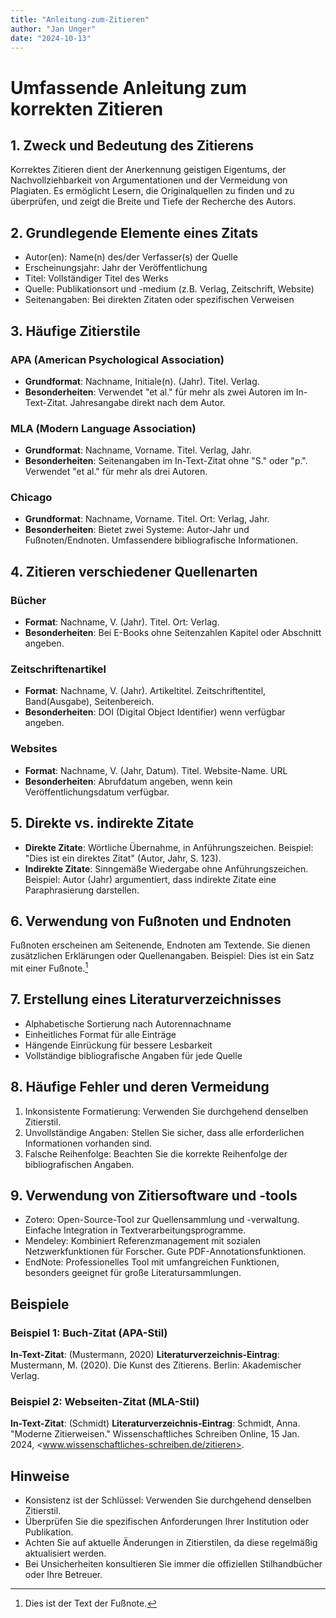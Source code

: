 ```yaml
---
title: "Anleitung-zum-Zitieren"
author: "Jan Unger"
date: "2024-10-13"
---
```


# Umfassende Anleitung zum korrekten Zitieren

## 1. Zweck und Bedeutung des Zitierens

Korrektes Zitieren dient der Anerkennung geistigen Eigentums, der Nachvollziehbarkeit von Argumentationen und der Vermeidung von Plagiaten. Es ermöglicht Lesern, die Originalquellen zu finden und zu überprüfen, und zeigt die Breite und Tiefe der Recherche des Autors.

## 2. Grundlegende Elemente eines Zitats

- Autor(en): Name(n) des/der Verfasser(s) der Quelle
- Erscheinungsjahr: Jahr der Veröffentlichung
- Titel: Vollständiger Titel des Werks
- Quelle: Publikationsort und -medium (z.B. Verlag, Zeitschrift, Website)
- Seitenangaben: Bei direkten Zitaten oder spezifischen Verweisen

## 3. Häufige Zitierstile

### APA (American Psychological Association)

- **Grundformat**: Nachname, Initiale(n). (Jahr). Titel. Verlag.
- **Besonderheiten**: Verwendet "et al." für mehr als zwei Autoren im In-Text-Zitat. Jahresangabe direkt nach dem Autor.

### MLA (Modern Language Association)

- **Grundformat**: Nachname, Vorname. Titel. Verlag, Jahr.
- **Besonderheiten**: Seitenangaben im In-Text-Zitat ohne "S." oder "p.". Verwendet "et al." für mehr als drei Autoren.

### Chicago

- **Grundformat**: Nachname, Vorname. Titel. Ort: Verlag, Jahr.
- **Besonderheiten**: Bietet zwei Systeme: Autor-Jahr und Fußnoten/Endnoten. Umfassendere bibliografische Informationen.

## 4. Zitieren verschiedener Quellenarten

### Bücher

- **Format**: Nachname, V. (Jahr). Titel. Ort: Verlag.
- **Besonderheiten**: Bei E-Books ohne Seitenzahlen Kapitel oder Abschnitt angeben.

### Zeitschriftenartikel

- **Format**: Nachname, V. (Jahr). Artikeltitel. Zeitschriftentitel, Band(Ausgabe), Seitenbereich.
- **Besonderheiten**: DOI (Digital Object Identifier) wenn verfügbar angeben.

### Websites

- **Format**: Nachname, V. (Jahr, Datum). Titel. Website-Name. URL
- **Besonderheiten**: Abrufdatum angeben, wenn kein Veröffentlichungsdatum verfügbar.

## 5. Direkte vs. indirekte Zitate

- **Direkte Zitate**: Wörtliche Übernahme, in Anführungszeichen. Beispiel: "Dies ist ein direktes Zitat" (Autor, Jahr, S. 123).
- **Indirekte Zitate**: Sinngemäße Wiedergabe ohne Anführungszeichen. Beispiel: Autor (Jahr) argumentiert, dass indirekte Zitate eine Paraphrasierung darstellen.

## 6. Verwendung von Fußnoten und Endnoten

Fußnoten erscheinen am Seitenende, Endnoten am Textende. Sie dienen zusätzlichen Erklärungen oder Quellenangaben. Beispiel: Dies ist ein Satz mit einer Fußnote.[^1]

[^1]: Dies ist der Text der Fußnote.

## 7. Erstellung eines Literaturverzeichnisses

- Alphabetische Sortierung nach Autorennachname
- Einheitliches Format für alle Einträge
- Hängende Einrückung für bessere Lesbarkeit
- Vollständige bibliografische Angaben für jede Quelle

## 8. Häufige Fehler und deren Vermeidung

1. Inkonsistente Formatierung: Verwenden Sie durchgehend denselben Zitierstil.
2. Unvollständige Angaben: Stellen Sie sicher, dass alle erforderlichen Informationen vorhanden sind.
3. Falsche Reihenfolge: Beachten Sie die korrekte Reihenfolge der bibliografischen Angaben.

## 9. Verwendung von Zitiersoftware und -tools

- Zotero: Open-Source-Tool zur Quellensammlung und -verwaltung. Einfache Integration in Textverarbeitungsprogramme.
- Mendeley: Kombiniert Referenzmanagement mit sozialen Netzwerkfunktionen für Forscher. Gute PDF-Annotationsfunktionen.
- EndNote: Professionelles Tool mit umfangreichen Funktionen, besonders geeignet für große Literatursammlungen.

## Beispiele

### Beispiel 1: Buch-Zitat (APA-Stil)

**In-Text-Zitat**: (Mustermann, 2020)
**Literaturverzeichnis-Eintrag**: Mustermann, M. (2020). Die Kunst des Zitierens. Berlin: Akademischer Verlag.

### Beispiel 2: Webseiten-Zitat (MLA-Stil)

**In-Text-Zitat**: (Schmidt)
**Literaturverzeichnis-Eintrag**: Schmidt, Anna. "Moderne Zitierweisen." Wissenschaftliches Schreiben Online, 15 Jan. 2024, <www.wissenschaftliches-schreiben.de/zitieren>.

## Hinweise

- Konsistenz ist der Schlüssel: Verwenden Sie durchgehend denselben Zitierstil.
- Überprüfen Sie die spezifischen Anforderungen Ihrer Institution oder Publikation.
- Achten Sie auf aktuelle Änderungen in Zitierstilen, da diese regelmäßig aktualisiert werden.
- Bei Unsicherheiten konsultieren Sie immer die offiziellen Stilhandbücher oder Ihre Betreuer.